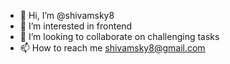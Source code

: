 - 👋 Hi, I’m @shivamsky8
- 👀 I’m interested in frontend
- 💞️ I’m looking to collaborate on challenging tasks
- 📫 How to reach me shivamsky8@gmail.com

